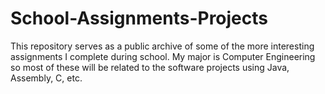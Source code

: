 # School-Assignments-Projects
This repository serves as a public archive of some of the more interesting assignments I complete during school. My major is Computer Engineering so most of these will be related to the software projects using Java, Assembly, C, etc.
